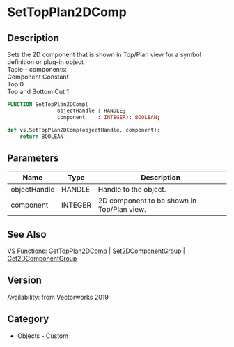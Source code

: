 # SetTopPlan2DComp

## Description
Sets the 2D component that is shown in Top/Plan view for a symbol definition or plug-in object<BR>
                           Table - components:<BR>
Component			Constant<BR>
Top				0<BR>
Top and Bottom Cut		                1

```pascal
FUNCTION SetTopPlan2DComp(
				objectHandle : HANDLE;
				component    : INTEGER): BOOLEAN;
```

```python
def vs.SetTopPlan2DComp(objectHandle, component):
    return BOOLEAN
```

## Parameters
|Name|Type|Description|
|---|---|---|
|objectHandle|HANDLE|Handle to the object.|
|component|INTEGER|2D component to be shown in Top/Plan view.|

## See Also
VS Functions:
[GetTopPlan2DComp](GetTopPlan2DComp.md) 
| [Set2DComponentGroup](Set2DComponentGroup.md) 
| [Get2DComponentGroup](Get2DComponentGroup.md)

## Version
Availability: from Vectorworks 2019

## Category
* Objects - Custom

